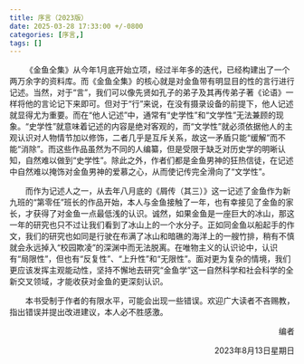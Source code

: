 ```yaml
---
title: 序言（2023版）
date: 2025-03-28 17:33:00 +/-0800
categories: [序言,]
tags: []
---
```


<p style="text-indent:2em;">《金鱼全集》从今年1月底开始立项，经过半年多的迭代，已经构建出了一个两万余字的资料库。而《金鱼全集》的核心就是对金鱼带有明显目的性的言行进行记述。当然，对于“言”，我们可以像先贤如孔子的弟子及其再传弟子著《论语》一样将他的言论记下来即可。但对于“行”来说，在没有摄录设备的前提下，他人记述就显得尤为重要。而在“他人记述”中，通常有“史学性”和“文学性”无法兼顾的现象。“史学性”就意味着记述的内容是绝对客观的，而“文学性”就必须依据他人的主观认识对人物情节加以修饰，二者几乎是互斥关系，故这一矛盾只能“缓解”而不能“消除”。而这些作品虽然为不同的人编纂，但是受限于缺乏对历史学的明晰认知，自然难以做到“史学性”。除此之外，作者们都是金鱼男神的狂热信徒，在记述中自然难以掩饰对金鱼男神的爱慕之心，从而使记传完全滑向了“文学性”。</p>

<p style="text-indent:2em">而作为记述人之一，从去年八月底的《屑传（其三）》这一记述了金鱼作为新九班的“第零任”班长的作品开始，本人与金鱼接触了一年，也有幸接见了金鱼的家长，才获得了对金鱼一点最低浅的认识。诚然，如果金鱼是一座巨大的冰山，那这一年的研究也只不过让我们看到了冰山上的一个水分子。正如同金鱼以船起手的作文，我们的研究也如同是行驶在布满了冰山和暗礁的海洋上的一艘竹排，稍有不慎就会永远掉入“校园欺凌”的深渊中而无法脱离。在唯物主义的认识论中，认识有“局限性”，但也有“反复性”、“上升性”和“无限性”。面对更为复杂的情境，我们更应该发挥主观能动性，坚持不懈地去研究“金鱼学”这一自然科学和社会科学的全新交叉领域，才能收获对金鱼的更深刻认识。</p>

<p style="text-indent:2em">本书受制于作者的有限水平，可能会出现一些错误。欢迎广大读者不吝赐教，指出错误并提出改进建议，本人必不胜感激。</p>

<p align="right">编者</p>
<p align="right">2023年8月13日星期日</p>